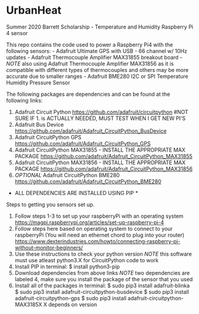 # UrbanHeat
Summer 2020 Barrett Scholarship - Temperature and Humidity Raspberry Pi 4 sensor

This repo contains the code used to power a Raspberry Pi4 with the following sensors:
    - Adafruit Ultimate GPS with USB - 66 channel w/ 10Hz updates
    - Adafruit Thermocouple Amplifier MAX31855 breakout board
    -*NOTE* also using Adafruit Thermocouple Amplifier MAX31856 as it is 
    compatible with different types of thermocouples and others may be more 
    accurate due to smaller ranges
    - Adafruit BME280 I2C or SPI Temperature Humidity Pressure Sensor

The following packages are dependencies and can be found at the following links:
1. Adafruit Circuit Python
    https://github.com/adafruit/circuitpython
    #NOT  SURE IF 1. is ACTUALLY NEEDED, MUST TEST WHEN I GET NEW PI'S
2. Adafruit Bus Device
    https://github.com/adafruit/Adafruit_CircuitPython_BusDevice
3. Adafruit CircuitPython GPS
    https://github.com/adafruit/Adafruit_CircuitPython_GPS
4. Adafruit CircuitPython MAX31855 -    INSTALL THE APPROPRIATE MAX PACKAGE
    https://github.com/adafruit/Adafruit_CircuitPython_MAX31855
5. Adafruit CircuitPython MAX31856 -    INSTALL THE APPROPRIATE MAX PACKAGE
    https://github.com/adafruit/Adafruit_CircuitPython_MAX31856
6. *OPTIONAL* Adafruit CircuitPython BME280
    https://github.com/adafruit/Adafruit_CircuitPython_BME280

* ALL DEPENDENCIES ARE INSTALLED USING PIP *

Steps to getting you sensors set up.
1. Follow steps 1-3 to set up your raspberryPi with an operating system
    https://magpi.raspberrypi.org/articles/set-up-raspberry-pi-4
2. Follow steps here based on operating system to connect to your raspberryPi
    (You will need an ethernet chord to plug into your router)
    https://www.dexterindustries.com/howto/connecting-raspberry-pi-without-monitor-beginners/
3. Use these instructions to check your python version *NOTE* this software 
    must use atleast python3.X for CircuitPython code to work
4. Install PIP in terminal:
    $ install python3-pip 
5. Download dependencies from above links
    *NOTE* two dependencies are labeled 4, make sure you install the package 
        of the sensor that you used
6. Install all of the packages in terminal:
    $ sudo pip3 install adafruit-blinka
    $ sudo pip3 install adafruit-circuitpython-busdevice 
    $ sudo pip3 install adafruit-circuitpython-gps 
    $ sudo pip3 install adafruit-circuitpython-MAX3185X
        X depends on version
    

